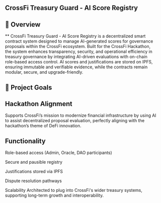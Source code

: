 ## CrossFi Treasury Guard - AI Score Registry
## 🧠 Overview
** CrossFi Treasury Guard - AI Score Registry is a decentralized smart contract system designed to manage AI-generated scores for governance proposals within the CrossFi ecosystem. Built for the CrossFi Hackathon, the system enhances transparency, security, and operational efficiency in treasury governance by integrating AI-driven evaluations with on-chain role-based access control.
AI scores and justifications are stored on IPFS, ensuring immutable and verifiable evidence, while the contracts remain modular, secure, and upgrade-friendly.


## 🎯 Project Goals
## Hackathon Alignment
Supports CrossFi’s mission to modernize financial infrastructure by using AI to assist decentralized proposal evaluation, perfectly aligning with the hackathon’s theme of DeFi innovation.

## Functionality

Role-based access (Admin, Oracle, DAO participants)

Secure and pausible registry

Justifications stored via IPFS

Dispute resolution pathways

Scalability
Architected to plug into CrossFi's wider treasury systems, supporting long-term growth and interoperability.

